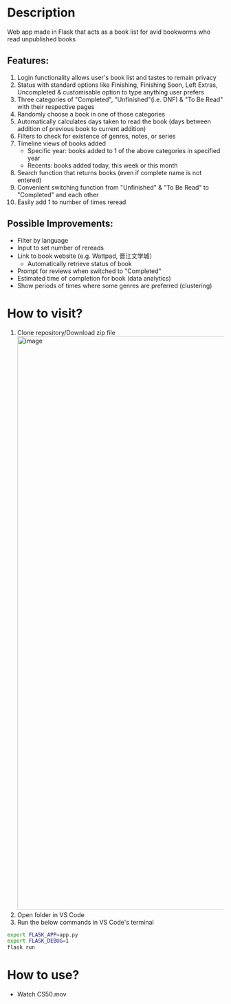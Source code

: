 # Description
Web app made in Flask that acts as a book list for avid bookworms who read unpublished books
## Features:
1. Login functionality allows user's book list and tastes to remain privacy 
2. Status with standard options like Finishing, Finishing Soon, Left Extras, Uncompleted & customisable option to type anything user prefers
3. Three categories of "Completed", "Unfinished"(i.e. DNF) & "To Be Read" with their respective pages
4. Randomly choose a book in one of those categories
5. Automatically calculates days taken to read the book (days between addition of previous book to current addition)
6. Filters to check for existence of genres, notes, or series
7. Timeline views of books added
   - Specific year: books added to 1 of the above categories in specified year
   - Recents: books added today, this week or this month
8. Search function that returns books (even if complete name is not entered)
9. Convenient switching function from "Unfinished" & "To Be Read" to "Completed" and each other
10. Easily add 1 to number of times reread
## Possible Improvements:
- Filter by language
- Input to set number of rereads
- Link to book website (e.g. Wattpad, 晋江文学城）
  - Automatically retrieve status of book
- Prompt for reviews when switched to "Completed"
- Estimated time of completion for book (data analytics)
- Show periods of times where some genres are preferred (clustering)

# How to visit?
1. Clone repository/Download zip file <img width="1331" alt="image" src="https://github.com/PhoebeY05/Reading-Records/assets/115935747/a178ac76-cd85-4656-8136-4f8789c741f4">
2. Open folder in VS Code
3. Run the below commands in VS Code's terminal

```bash
export FLASK_APP=app.py
export FLASK_DEBUG=1
flask run
```
# How to use?
- Watch CS50.mov



